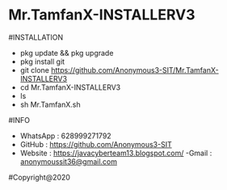 # Mr.TamfanX-INSTALLERV3


 
#INSTALLATION
- pkg update && pkg upgrade
- pkg install git
- git clone https://github.com/Anonymous3-SIT/Mr.TamfanX-INSTALLERV3
- cd Mr.TamfanX-INSTALLERV3
- ls
- sh Mr.TamfanX.sh


#INFO
- WhatsApp : 628999271792
- GitHub   : https://github.com/Anonymous3-SIT
- Website  : https://javacyberteam13.blogspot.com/
-Gmail     : anonymoussit36@gmail.com


#Copyright@2020

